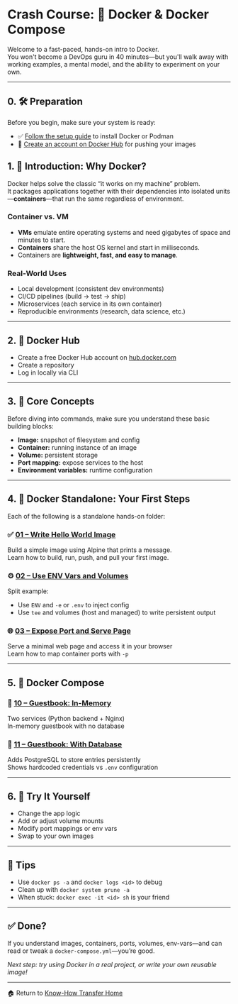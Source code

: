 # Crash Course: 🐳 Docker & Docker Compose

Welcome to a fast-paced, hands-on intro to Docker.  
You won't become a DevOps guru in 40 minutes—but you'll walk away with working examples, a mental model, and the ability to experiment on your own.

---

## 0. 🛠️ Preparation

Before you begin, make sure your system is ready:

- ✅ [Follow the setup guide](00-preparation/README.md) to install Docker or Podman
- 🔑 [Create an account on Docker Hub](https://hub.docker.com) for pushing your images

## 1. 🧭 Introduction: Why Docker?

Docker helps solve the classic “it works on my machine” problem.  
It packages applications together with their dependencies into isolated units—**containers**—that run the same regardless of environment.

### Container vs. VM

- **VMs** emulate entire operating systems and need gigabytes of space and minutes to start.
- **Containers** share the host OS kernel and start in milliseconds.
- Containers are **lightweight, fast, and easy to manage**.

### Real-World Uses

- Local development (consistent dev environments)
- CI/CD pipelines (build → test → ship)
- Microservices (each service in its own container)
- Reproducible environments (research, data science, etc.)

---

## 2. 🐳 Docker Hub

- Create a free Docker Hub account on [hub.docker.com](https://hub.docker.com/)
- Create a repository
- Log in locally via CLI

---

## 3. 🧱 Core Concepts

Before diving into commands, make sure you understand these basic building blocks:

- **Image:** snapshot of filesystem and config
- **Container:** running instance of an image
- **Volume:** persistent storage
- **Port mapping:** expose services to the host
- **Environment variables:** runtime configuration

---

## 4. 🧪 Docker Standalone: Your First Steps

Each of the following is a standalone hands-on folder:

### ✅ [01 – Write Hello World Image](01_write-hello-word/README.md)

Build a simple image using Alpine that prints a message.  
Learn how to build, run, push, and pull your first image.

### ⚙️ [02 – Use ENV Vars and Volumes](02-use-env-vars-and-volumes/README.md)

Split example:
- Use `ENV` and `-e` or `.env` to inject config
- Use `tee` and volumes (host and managed) to write persistent output

### 🌐 [03 – Expose Port and Serve Page](03_use-ports/README.md)

Serve a minimal web page and access it in your browser  
Learn how to map container ports with `-p`

---

## 5. 🧬 Docker Compose

### 👥 [10 – Guestbook: In-Memory](10_guestbook/README.md)

Two services (Python backend + Nginx)  
In-memory guestbook with no database

### 💾 [11 – Guestbook: With Database](11_guestbook-database/README.md)

Adds PostgreSQL to store entries persistently  
Shows hardcoded credentials vs `.env` configuration

---

## 6. 🧠 Try It Yourself

- Change the app logic
- Add or adjust volume mounts
- Modify port mappings or env vars
- Swap to your own images

---

## 📝 Tips

- Use `docker ps -a` and `docker logs <id>` to debug
- Clean up with `docker system prune -a`
- When stuck: `docker exec -it <id> sh` is your friend

---

## ✅ Done?

If you understand images, containers, ports, volumes, env-vars—and can read or tweak a `docker-compose.yml`—you’re good.

_Next step: try using Docker in a real project, or write your own reusable image!_

---

🏠 Return to [Know-How Transfer Home](../../README.md)
